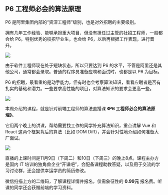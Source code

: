 ## P6 工程师必会的算法原理

P6 是阿里集团内部的“资深工程师”级别，也是对外招聘的主要级别。

拥有几年工作经验、能够承担重大项目、但没有担任过主管的社招工程师，一般都会给 P6。特别优秀的校招毕业生，也会给 P6，以后再根据工作表现，进行晋升。

![](https://cdn.beekka.com/blogimg/asset/202111/bg2021110405.jpg)

由于软件工程师现在处于短缺状态，所以只要达到 P6 的水平，不管是阿里还是其他公司，通常都会录取。普通的程序员准备应聘和面试时，也都是以 P6 为目标。

P6 的招聘，最看重的是动手能力，但有时也会考察算法知识，看看应聘者是否有扎实的基础和潜力。一些要求高性能的项目，对算法知识的要求会更高一些。

![](https://cdn.beekka.com/blogimg/asset/202111/bg2021110406.jpg)

本周介绍的课程，就是针对前端工程师的算法直播课 **《P6 工程师必会的算法原理》**。

它用两个晚上的讲课，帮助需要找工作的同学补充算法知识，重点讲解 Vue 和 React 这两个框架背后的算法（比如 DOM Diff），并会针对性地介绍如何准备大厂面试。

![](https://cdn.beekka.com/blogimg/asset/202111/bg2021110407.jpg)

直播的上课时间是11月9日（下周二）和10日（下周三）的晚上8点。课程主办方是国内 IT 培训的独角兽企业“开课吧”，会配备课程助教答疑，以及用于交流的学习讨论群，还会提供幸运学员的简历修改。

微信扫描上方的二维码，了解课程详情并报名，仅需象征性的 **0.99元** 报名费。听课的同学还会获赠前端的学习资料。